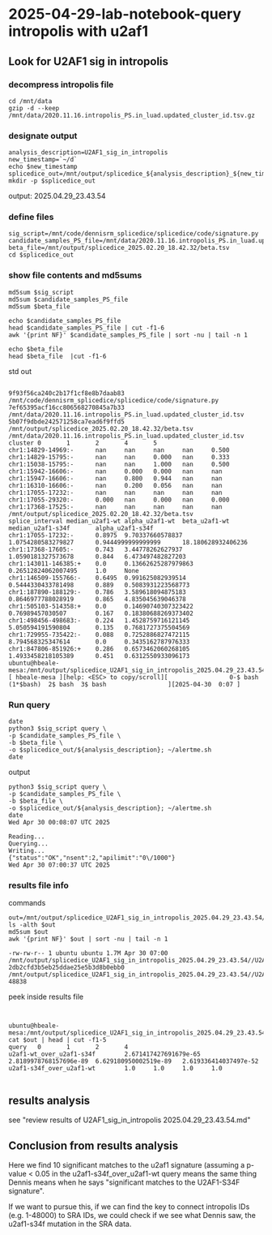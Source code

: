 # 2025-04-29-lab-notebook-query intropolis with u2af1





## Look for U2AF1 sig in intropolis


### decompress intropolis file
```
cd /mnt/data
gzip -d --keep /mnt/data/2020.11.16.intropolis_PS.in_luad.updated_cluster_id.tsv.gz
```

### designate output
```
analysis_description=U2AF1_sig_in_intropolis
new_timestamp=`~/d`
echo $new_timestamp
splicedice_out=/mnt/output/splicedice_${analysis_description}_${new_timestamp}/ 
mkdir -p $splicedice_out
```
output: 2025.04.29_23.43.54


### define files

```
sig_script=/mnt/code/dennisrm_splicedice/splicedice/code/signature.py 
candidate_samples_PS_file=/mnt/data/2020.11.16.intropolis_PS.in_luad.updated_cluster_id.tsv   
beta_file=/mnt/output/splicedice_2025.02.20_18.42.32/beta.tsv
cd $splicedice_out
```

### show file contents and md5sums
```
md5sum $sig_script
md5sum $candidate_samples_PS_file
md5sum $beta_file

echo $candidate_samples_PS_file 
head $candidate_samples_PS_file | cut -f1-6 
awk '{print NF}' $candidate_samples_PS_file | sort -nu | tail -n 1

echo $beta_file
head $beta_file  |cut -f1-6  

```

std out

```

9f93f56ca240c2b17f1cf8e8b7daab83  /mnt/code/dennisrm_splicedice/splicedice/code/signature.py
7ef65395acf16cc806568270845a7b33  /mnt/data/2020.11.16.intropolis_PS.in_luad.updated_cluster_id.tsv
5b07f9dbde242571258ca7ead6f9ffd5  /mnt/output/splicedice_2025.02.20_18.42.32/beta.tsv
/mnt/data/2020.11.16.intropolis_PS.in_luad.updated_cluster_id.tsv
cluster 0       1       2       4       5
chr1:14829-14969:-      nan     nan     nan     nan     0.500
chr1:14829-15795:-      nan     nan     0.000   nan     0.333
chr1:15038-15795:-      nan     nan     1.000   nan     0.500
chr1:15942-16606:-      nan     0.000   0.000   nan     nan
chr1:15947-16606:-      nan     0.800   0.944   nan     nan
chr1:16310-16606:-      nan     0.200   0.056   nan     nan
chr1:17055-17232:-      nan     nan     nan     nan     nan
chr1:17055-29320:-      0.000   nan     0.000   nan     0.000
chr1:17368-17525:-      nan     nan     nan     nan     nan
/mnt/output/splicedice_2025.02.20_18.42.32/beta.tsv
splice_interval median_u2af1-wt alpha_u2af1-wt  beta_u2af1-wt   median_u2af1-s34f       alpha_u2af1-s34f
chr1:17055-17232:-      0.8975  9.70337660578837        1.0754280583279827      0.9444999999999999      18.180628932406236
chr1:17368-17605:-      0.743   3.44778262627937        1.0590181327573678      0.844   6.473497482827203
chr1:143011-146385:+    0.0     0.13662625287979863     0.26512824062007495     1.0     None
chr1:146509-155766:-    0.6495  0.991625082939514       0.5444330433781498      0.889   0.5083931223568773
chr1:187890-188129:-    0.786   3.589618094875183       0.8646977788028919      0.865   4.835045639046378
chr1:505103-514358:+    0.0     0.14690740307323422     0.76989457030507        0.167   0.18380688269373402
chr1:498456-498683:-    0.224   1.4528759716121145      5.050594191590804       0.135   0.7681727375504569
chr1:729955-735422:-    0.088   0.7252886827472115      8.794568325347614       0.0     0.3435162787976333
chr1:847806-851926:+    0.286   0.6573462060268105      1.4933458218105389      0.451   0.6312550933096173
ubuntu@hbeale-mesa:/mnt/output/splicedice_U2AF1_sig_in_intropolis_2025.04.29_23.43.54$ 
[ hbeale-mesa ][help: <ESC> to copy/scroll][                 0-$ bash  (1*$bash)  2$ bash  3$ bash                 ][2025-04-30  0:07 ]
```




### Run query
```
date
python3 $sig_script query \
-p $candidate_samples_PS_file \
-b $beta_file \
-o $splicedice_out/${analysis_description}; ~/alertme.sh
date
```

output

```
python3 $sig_script query \
-p $candidate_samples_PS_file \
-b $beta_file \
-o $splicedice_out/${analysis_description}; ~/alertme.sh
date
Wed Apr 30 00:08:07 UTC 2025

Reading...
Querying...
Writing...
{"status":"OK","nsent":2,"apilimit":"0\/1000"}
Wed Apr 30 07:00:37 UTC 2025

```

### results file info

commands

```
out=/mnt/output/splicedice_U2AF1_sig_in_intropolis_2025.04.29_23.43.54//U2AF1_sig_in_intropolis.pvals.tsv
ls -alth $out
md5sum $out
awk '{print NF}' $out | sort -nu | tail -n 1

```


```
-rw-rw-r-- 1 ubuntu ubuntu 1.7M Apr 30 07:00 /mnt/output/splicedice_U2AF1_sig_in_intropolis_2025.04.29_23.43.54//U2AF1_sig_in_intropolis.pvals.tsv
2db2cfd3b5eb25ddae25e5b3d8b0ebb0  /mnt/output/splicedice_U2AF1_sig_in_intropolis_2025.04.29_23.43.54//U2AF1_sig_in_intropolis.pvals.tsv
48838

```


peek inside results file

```


ubuntu@hbeale-mesa:/mnt/output/splicedice_U2AF1_sig_in_intropolis_2025.04.29_23.43.54$ cat $out | head | cut -f1-5
query   0       1       2       4
u2af1-wt_over_u2af1-s34f        2.671417427691679e-65   2.8189978768157696e-89  6.629180950002519e-89   2.619336414037497e-52
u2af1-s34f_over_u2af1-wt        1.0     1.0     1.0     1.0


```


## results analysis
see "review results of U2AF1_sig_in_intropolis 2025.04.29_23.43.54.md"

## Conclusion from results analysis

Here we find 10 significant matches to the u2af1 signature (assuming a p-value < 0.05 in the u2af1-s34f_over_u2af1-wt query means the same thing Dennis means when he says "significant matches to the U2AF1-S34F signature". 

If we want to pursue this, if we can find the key to connect intropolis IDs (e.g. 1-48000) to SRA IDs, we could check if we see what Dennis saw, the u2af1-s34f mutation in the SRA data.